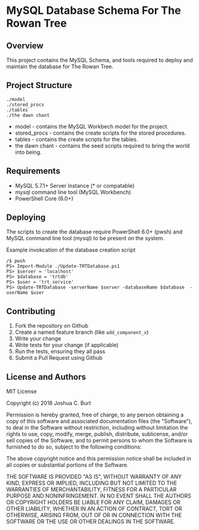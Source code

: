# MySQL Database Schema For The Rowan Tree

Overview
--------

This project contains the MySQL Schema, and tools required to deploy and maintain the database for The Rowan Tree.

## Project Structure

```
./model
./stored_procs
./tables
./the dawn chant
```
* model - contains the MySQL Workbech model for the project.
* stored_procs - contains the create scripts for the stored procedures.
* tables - contains the create scripts for the tables.
* the dawn chant - contains the seed scripts required to bring the world into being.

Requirements
------------
* MySQL 5.7.1+ Server Instance (* or compatable)
* mysql command line tool (MySQL Workbench)
* PowerShell Core (6.0+)

Deploying
---------
The scripts to create the database require PowerShell 6.0+ (pwsh) and MySQL command line tool (mysql) to be present on the system.

Example invokcation of the database creation script
```
/$ pwsh 
PS> Import-Module ./Update-TRTDatabase.ps1
PS> $server = 'localhost'
PS> $database = 'trtdb'
PS> $user = 'trt_service'
PS> Update-TRTDatabase -serverName $server -databaseName $database  -userName $user
```

Contributing
------------
1. Fork the repository on Github
2. Create a named feature branch (like `add_component_x`)
3. Write your change
4. Write tests for your change (if applicable)
5. Run the tests, ensuring they all pass
6. Submit a Pull Request using Github

License and Authors
-------------------
MIT License

Copyright (c) 2018 Joshua C. Burt

Permission is hereby granted, free of charge, to any person obtaining a copy
of this software and associated documentation files (the "Software"), to deal
in the Software without restriction, including without limitation the rights
to use, copy, modify, merge, publish, distribute, sublicense, and/or sell
copies of the Software, and to permit persons to whom the Software is
furnished to do so, subject to the following conditions:

The above copyright notice and this permission notice shall be included in all
copies or substantial portions of the Software.

THE SOFTWARE IS PROVIDED "AS IS", WITHOUT WARRANTY OF ANY KIND, EXPRESS OR
IMPLIED, INCLUDING BUT NOT LIMITED TO THE WARRANTIES OF MERCHANTABILITY,
FITNESS FOR A PARTICULAR PURPOSE AND NONINFRINGEMENT. IN NO EVENT SHALL THE
AUTHORS OR COPYRIGHT HOLDERS BE LIABLE FOR ANY CLAIM, DAMAGES OR OTHER
LIABILITY, WHETHER IN AN ACTION OF CONTRACT, TORT OR OTHERWISE, ARISING FROM,
OUT OF OR IN CONNECTION WITH THE SOFTWARE OR THE USE OR OTHER DEALINGS IN THE
SOFTWARE.
